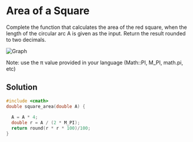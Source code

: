# Area of a Square
Complete the function that calculates the area of the red square, when the length of the circular arc A is given as the input. Return the result rounded to two decimals.

![Graph](http://i.imgur.com/nJrae8n.png)

Note: use the π value provided in your language (Math::PI, M_PI, math.pi, etc)


## Solution
```C++
#include <cmath>
double square_area(double A) {
  
  A = A * 4;
  double r = A / (2 * M_PI);
  return round(r * r * 100)/100;
}
```